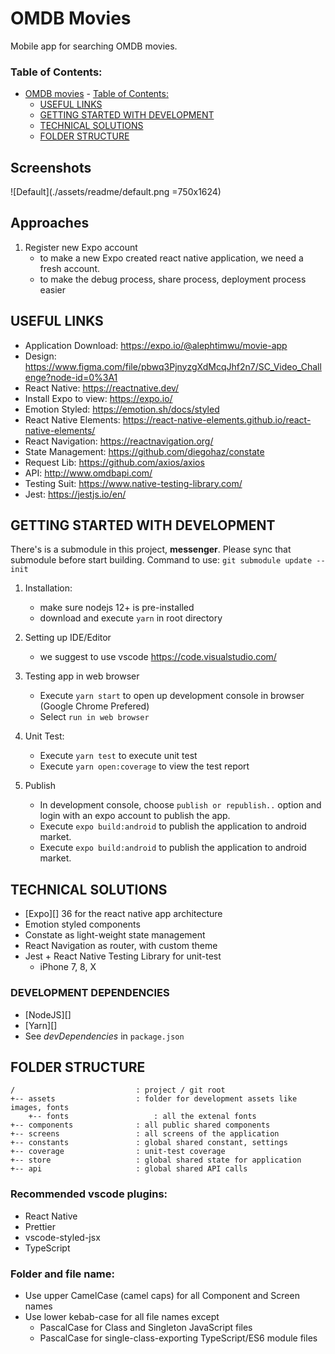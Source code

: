 # OMDB Movies

Mobile app for searching OMDB movies.

### Table of Contents:

- [OMDB movies](#markdown-header-cimb-clicks) - [Table of Contents:](#markdown-header-table-of-contents)
  - [USEFUL LINKS](#markdown-header-useful-links)
  - [GETTING STARTED WITH DEVELOPMENT](#markdown-header-getting-started-with-development)
  - [TECHNICAL SOLUTIONS](#markdown-header-technical-solutions)
  - [FOLDER STRUCTURE](#markdown-header-folder-structure)

## Screenshots

![Default](./assets/readme/default.png =750x1624)

## Approaches

1. Register new Expo account
   - to make a new Expo created react native application, we need a fresh account.
   - to make the debug process, share process, deployment process easier

## USEFUL LINKS

- Application Download: https://expo.io/@alephtimwu/movie-app
- Design: https://www.figma.com/file/pbwq3PjnyzgXdMcqJhf2n7/SC_Video_Challenge?node-id=0%3A1
- React Native: https://reactnative.dev/
- Install Expo to view: https://expo.io/
- Emotion Styled: https://emotion.sh/docs/styled
- React Native Elements: https://react-native-elements.github.io/react-native-elements/
- React Navigation: https://reactnavigation.org/
- State Management: https://github.com/diegohaz/constate
- Request Lib: https://github.com/axios/axios
- API: http://www.omdbapi.com/
- Testing Suit: https://www.native-testing-library.com/
- Jest: https://jestjs.io/en/

## GETTING STARTED WITH DEVELOPMENT

There's is a submodule in this project, **messenger**. Please sync that submodule before start building. Command to use: `git submodule update --init`

1. Installation:

   - make sure nodejs 12+ is pre-installed
   - download and execute `yarn` in root directory

2. Setting up IDE/Editor

   - we suggest to use vscode https://code.visualstudio.com/

3. Testing app in web browser

   - Execute `yarn start` to open up development console in browser (Google Chrome Prefered)
   - Select `run in web browser`

4. Unit Test:

   - Execute `yarn test` to execute unit test
   - Execute `yarn open:coverage` to view the test report

5. Publish
   - In development console, choose `publish or republish..` option and login with an expo account to publish the app.
   - Execute `expo build:android` to publish the application to android market.
   - Execute `expo build:android` to publish the application to android market.

## TECHNICAL SOLUTIONS

- [Expo][] 36 for the react native app architecture
- Emotion styled components
- Constate as light-weight state management
- React Navigation as router, with custom theme
- Jest + React Native Testing Library for unit-test
  - iPhone 7, 8, X

### DEVELOPMENT DEPENDENCIES

- [NodeJS][]
- [Yarn][]
- See _devDependencies_ in `package.json`

## FOLDER STRUCTURE

    /                           : project / git root
    +-- assets                  : folder for development assets like images, fonts
        +-- fonts                   : all the extenal fonts
    +-- components              : all public shared components
    +-- screens                 : all screens of the application
    +-- constants               : global shared constant, settings
    +-- coverage                : unit-test coverage
    +-- store                   : global shared state for application
    +-- api                     : global shared API calls

### Recommended vscode plugins:

- React Native
- Prettier
- vscode-styled-jsx
- TypeScript

### Folder and file name:

- Use upper CamelCase (camel caps) for all Component and Screen names
- Use lower kebab-case for all file names except
  - PascalCase for Class and Singleton JavaScript files
  - PascalCase for single-class-exporting TypeScript/ES6 module files
